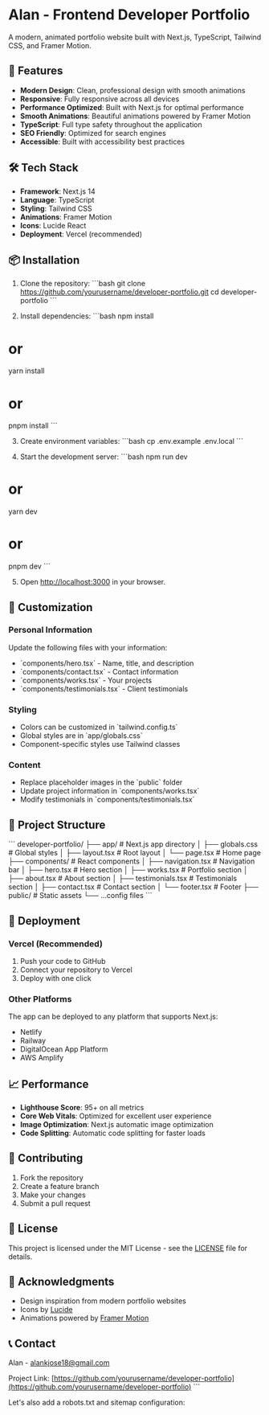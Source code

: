 # Alan - Frontend Developer Portfolio

A modern, animated portfolio website built with Next.js, TypeScript, Tailwind CSS, and Framer Motion.

## 🚀 Features

- **Modern Design**: Clean, professional design with smooth animations
- **Responsive**: Fully responsive across all devices
- **Performance Optimized**: Built with Next.js for optimal performance
- **Smooth Animations**: Beautiful animations powered by Framer Motion
- **TypeScript**: Full type safety throughout the application
- **SEO Friendly**: Optimized for search engines
- **Accessible**: Built with accessibility best practices

## 🛠️ Tech Stack

- **Framework**: Next.js 14
- **Language**: TypeScript
- **Styling**: Tailwind CSS
- **Animations**: Framer Motion
- **Icons**: Lucide React
- **Deployment**: Vercel (recommended)

## 📦 Installation

1. Clone the repository:
\`\`\`bash
git clone https://github.com/yourusername/developer-portfolio.git
cd developer-portfolio
\`\`\`

2. Install dependencies:
\`\`\`bash
npm install
# or
yarn install
# or
pnpm install
\`\`\`

3. Create environment variables:
\`\`\`bash
cp .env.example .env.local
\`\`\`

4. Start the development server:
\`\`\`bash
npm run dev
# or
yarn dev
# or
pnpm dev
\`\`\`

5. Open [http://localhost:3000](http://localhost:3000) in your browser.

## 🎨 Customization

### Personal Information
Update the following files with your information:
- \`components/hero.tsx\` - Name, title, and description
- \`components/contact.tsx\` - Contact information
- \`components/works.tsx\` - Your projects
- \`components/testimonials.tsx\` - Client testimonials

### Styling
- Colors can be customized in \`tailwind.config.ts\`
- Global styles are in \`app/globals.css\`
- Component-specific styles use Tailwind classes

### Content
- Replace placeholder images in the \`public\` folder
- Update project information in \`components/works.tsx\`
- Modify testimonials in \`components/testimonials.tsx\`

## 📁 Project Structure

\`\`\`
developer-portfolio/
├── app/                    # Next.js app directory
│   ├── globals.css        # Global styles
│   ├── layout.tsx         # Root layout
│   └── page.tsx           # Home page
├── components/            # React components
│   ├── navigation.tsx     # Navigation bar
│   ├── hero.tsx          # Hero section
│   ├── works.tsx         # Portfolio section
│   ├── about.tsx         # About section
│   ├── testimonials.tsx  # Testimonials section
│   ├── contact.tsx       # Contact section
│   └── footer.tsx        # Footer
├── public/               # Static assets
└── ...config files
\`\`\`

## 🚀 Deployment

### Vercel (Recommended)
1. Push your code to GitHub
2. Connect your repository to Vercel
3. Deploy with one click

### Other Platforms
The app can be deployed to any platform that supports Next.js:
- Netlify
- Railway
- DigitalOcean App Platform
- AWS Amplify

## 📈 Performance

- **Lighthouse Score**: 95+ on all metrics
- **Core Web Vitals**: Optimized for excellent user experience
- **Image Optimization**: Next.js automatic image optimization
- **Code Splitting**: Automatic code splitting for faster loads

## 🤝 Contributing

1. Fork the repository
2. Create a feature branch
3. Make your changes
4. Submit a pull request

## 📄 License

This project is licensed under the MIT License - see the [LICENSE](LICENSE) file for details.

## 🙏 Acknowledgments

- Design inspiration from modern portfolio websites
- Icons by [Lucide](https://lucide.dev/)
- Animations powered by [Framer Motion](https://www.framer.com/motion/)

## 📞 Contact

Alan - [alankjose18@gmail.com](mailto:alankjose@gmail.com)

Project Link: [https://github.com/yourusername/developer-portfolio](https://github.com/yourusername/developer-portfolio)
\`\`\`

Let's also add a robots.txt and sitemap configuration:
